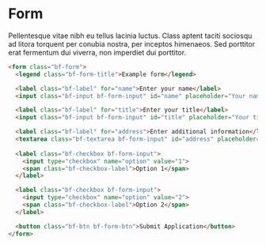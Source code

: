 # Form

Pellentesque vitae nibh eu tellus lacinia luctus. Class aptent taciti sociosqu ad litora torquent per conubia nostra, per inceptos himenaeos. Sed porttitor erat fermentum dui viverra, non imperdiet dui porttitor.

```html
<form class="bf-form">
  <legend class="bf-form-title">Example form</legend>

  <label class="bf-label" for="name">Enter your name</label>
  <input class="bf-input bf-form-input" id="name" placeholder="Your name goes here"/>

  <label class="bf-label" for="title">Enter your title</label>
  <input class="bf-input bf-form-input" id="title" placeholder="Your title goes here"/>

  <label class="bf-label" for="address">Enter additional information</label>
  <textarea class="bf-textarea bf-form-input" id="address" placeholder="Enter additional information here"></textarea>
  
  <label class="bf-checkbox bf-form-input">
    <input type="checkbox" name="option" value="1">
    <span class="bf-checkbox-label">Option 1</span>
  </label>

  <label class="bf-checkbox bf-form-input">
    <input type="checkbox" name="option" value="2">
    <span class="bf-checkbox-label">Option 2</span>
  </label>

  <button class="bf-btn bf-form-btn">Submit Application</button>
</form>
```